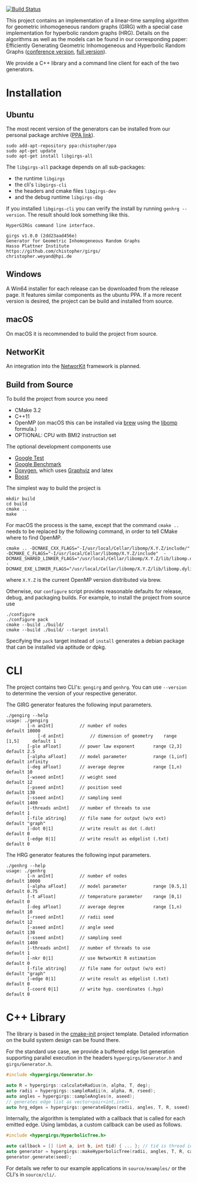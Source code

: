 
[![Build Status](https://travis-ci.org/chistopher/girgs.svg?branch=hyper)](https://travis-ci.org/chistopher/girgs)

This project contains an implementation of a linear-time sampling algorithm 
for geometric inhomogeneous random graphs (GIRG)
with a special case implementation for hyperbolic random graphs (HRG).
Details on the algorithms as well as the models can be found in our corresponding paper:
Efficiently Generating Geometric Inhomogeneous and Hyperbolic Random Graphs ([conference version](http://dx.doi.org/10.4230/LIPIcs.ESA.2019.21), [full version](https://arxiv.org/abs/1905.06706)).

We provide a C++ library and a command line client for each of the two generators.

# Installation

## Ubuntu 

The most recent version of the generators can be installed from our personal package archive ([PPA link](https://launchpad.net/~chistopher/+archive/ubuntu/ppa)).
```
sudo add-apt-repository ppa:chistopher/ppa
sudo apt-get update
sudo apt-get install libgirgs-all 
```

The `libgirgs-all` package depends on all sub-packages: 
- the runtime `libgirgs`
- the cli's `libgirgs-cli`
- the headers and cmake files `libgirgs-dev`
- and the debug runtime `libgirgs-dbg`

If you installed `libgirgs-cli` you can verify the install by running `genhrg --version`.
The result should look something like this.
```
HyperGIRGs command line interface.

girgs v1.0.0 (2dd23aad456e)
Generator for Geometric Inhomogeneous Random Graphs
Hasso Plattner Institute
https://github.com/chistopher/girgs/
christopher.weyand@hpi.de
```
 
## Windows

A Win64 installer for each release can be downloaded from the release page.
It features similar components as the ubuntu PPA.
If a more recent version is desired, the project can be build and installed from source. 

## macOS

On macOS it is recommended to build the project from source.

## NetworKit

An integration into the [NetworKit](https://networkit.github.io) framework is planned.

## Build from Source

To build the project from source you need
- CMake 3.2
- C++11
- OpenMP (on macOS this can be installed via [brew](https://brew.sh/) using the [libomp](https://formulae.brew.sh/formula/libomp#default) formula.)
- OPTIONAL: CPU with BMI2 instruction set

The optional development components use
- [Google Test](https://github.com/google/googletest)
- [Google Benchmark](https://github.com/google/benchmark)
- [Doxygen](https://github.com/google/benchmark), which uses [Graphviz](https://www.graphviz.org/) and latex
- [Boost](https://www.boost.org/)

The simplest way to build the project is
```
mkdir build
cd build
cmake ..
make
```

For macOS the process is the same, except that the command `cmake ..` needs to be replaced by the following command, in order to tell CMake where to find OpenMP.
```
cmake .. -DCMAKE_CXX_FLAGS="-I/usr/local/Cellar/libomp/X.Y.Z/include/" -DCMAKE_C_FLAGS="-I/usr/local/Cellar/libomp/X.Y.Z/include"  -DCMAKE_SHARED_LINKER_FLAGS="/usr/local/Cellar/libomp/X.Y.Z/lib/libomp.dylib" -DCMAKE_EXE_LINKER_FLAGS="/usr/local/Cellar/libomp/X.Y.Z/lib/libomp.dylib"
```
where `X.Y.Z` is the current OpenMP version distributed via brew.

Otherwise, our `configure` script provides reasonable defaults
for release, debug, and packaging builds.
For example, to install the project from source use
```
./configure
./configure pack
cmake --build ./build/
cmake --build ./build/ --target install
```
Specifying the `pack` target instead of `install` generates a debian package that can be installed via aptitude or dpkg.
 
# CLI

The project contains two CLI's: `gengirg` and `genhrg`.
You can use `--version` to determine the version of your respective generator.

The GIRG generator features the following input parameters.
```
./gengirg --help
usage: ./gengirg
		[-n anInt]          // number of nodes                          default 10000 
        	[-d anInt]          // dimension of geometry    range [1,5]     default 1
		[-ple aFloat]       // power law exponent       range (2,3]     default 2.5
		[-alpha aFloat]     // model parameter          range (1,inf]   default infinity
		[-deg aFloat]       // average degree           range [1,n)     default 10
		[-wseed anInt]      // weight seed                              default 12
		[-pseed anInt]      // position seed                            default 130
		[-sseed anInt]      // sampling seed                            default 1400
		[-threads anInt]    // number of threads to use                 default 1
		[-file aString]     // file name for output (w/o ext)           default "graph"
		[-dot 0|1]          // write result as dot (.dot)               default 0
		[-edge 0|1]         // write result as edgelist (.txt)          default 0
```

The HRG generator features the following input parameters.
```
./genhrg --help
usage: ./genhrg
		[-n anInt]          // number of nodes                          default 10000
		[-alpha aFloat]     // model parameter          range [0.5,1]   default 0.75
		[-t aFloat]         // temperature parameter    range [0,1)     default 0
		[-deg aFloat]       // average degree           range [1,n)     default 10
		[-rseed anInt]      // radii seed                               default 12
		[-aseed anInt]      // angle seed                               default 130
		[-sseed anInt]      // sampling seed                            default 1400
		[-threads anInt]    // number of threads to use                 default 1
		[-nkr 0|1]          // use NetworKit R estimation               default 0
		[-file aString]     // file name for output (w/o ext)           default "graph"
		[-edge 0|1]         // write result as edgelist (.txt)          default 0
		[-coord 0|1]        // write hyp. coordinates (.hyp)            default 0
```

# C++ Library

The library is based in the [cmake-init](https://github.com/cginternals/cmake-init) project template.
Detailed information on the build system design can be found there.


For the standard use case, we provide a buffered edge list generation supporting parallel execution in the headers `hypergirgs/Generator.h` and `girgs/Generator.h`.
```cpp
#include <hypergirgs/Generator.h>

auto R = hypergirgs::calculateRadius(n, alpha, T, deg);
auto radii = hypergirgs::sampleRadii(n, alpha, R, rseed);
auto angles = hypergirgs::sampleAngles(n, aseed);
// generates edge list as vector<pair<int,int>>
auto hrg_edges = hypergirgs::generateEdges(radii, angles, T, R, sseed);
```

Internally, the algorithm is templated with a callback that is called for each emitted edge.
Using lambdas, a custom callback can be used as follows.
```cpp
#include <hypergirgs/HyperbolicTree.h>

auto callback = [] (int a, int b, int tid) { ... }; // tid is thread id
auto generator = hypergirgs::makeHyperbolicTree(radii, angles, T, R, callback);
generator.generate(seed);
```

For details we refer to our example applications in `source/examples/` or the CLI's in `source/cli/`.

